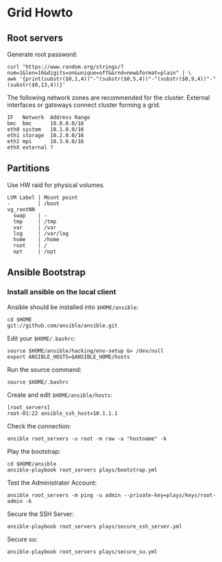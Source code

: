 Grid Howto
==========
## Root servers
Generate root password:

    curl "https://www.random.org/strings/?num=1&len=16&digits=on&unique=off&&rnd=new&format=plain" | \
    awk '{print(substr($0,1,4))"-"(substr($0,5,4))"-"(substr($0,9,4))"-"(substr($0,13,4))}'


The following network zones are recommended for the cluster. External interfaces or gateways connect cluster forming a grid.

    IF   Network  Address Range
    bmc  bmc      10.0.0.0/16
    eth0 system   10.1.0.0/16
    eth1 storage  10.2.0.0/16
    eth2 mpi      10.3.0.0/16
    ethX external ?

## Partitions
Use HW raid for physical volumes.

    LVM Label | Mount point
    -         | /boot
    vg_rootNN
      swap    | -
      tmp     | /tmp
      var     | /var
      log     | /var/log
      home    | /home
      root    | /
      opt     | /opt

## Ansible Bootstrap

### Install ansible on the local client

Ansible should be installed into `$HOME/ansible`:

    cd $HOME
    git://github.com/ansible/ansible.git

Edit your `$HOME/.bashrc`:

    source $HOME/ansible/hacking/env-setup &> /dev/null
    export ANSIBLE_HOSTS=$ANSIBLE_HOME/hosts

Run the source command:

    source $HOME/.bashrc

Create and edit `$HOME/ansible/hosts`:

    [root_servers]
    root-01:22 ansible_ssh_host=10.1.1.1

Check the connection:

    ansible root_servers -u root -m raw -a "hostname" -k

Play the bootstrap:

    cd $HOME/ansible
    ansible-playbook root_servers plays/bootstrap.yml

Test the Administrator Account:

    ansible root_servers -m ping -u admin --private-key=plays/keys/root-admin -k

Secure the SSH Server:

    ansible-playbook root_servers plays/secure_ssh_server.yml

Secure su:

    ansible-playbook root_servers plays/secure_su.yml




